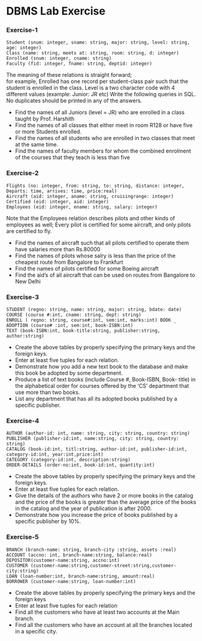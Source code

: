 # DBMS Lab Exercise
### Exercise-1
```
Student (snum: integer, sname: string, major: string, level: string, age: integer)
Class (name: string, meets at: string, room: string, d: integer) 
Enrolled (snum: integer, cname: string)
Faculty (fid: integer, fname: string, deptid: integer)
```
The meaning of these relations is straight forward; <br>for example, Enrolled has one record per student-class pair such that the student is enrolled in the class. Level is a two character code with 4 different values (example: Junior: JR etc)
Write the following queries in SQL. No duplicates should be printed in any of the answers.
*  Find the names of all Juniors (level = JR) who are enrolled in a class taught by Prof. Harshith
* Find the names of all classes that either meet in room R128 or have five or more Students enrolled.
* Find the names of all students who are enrolled in two classes that meet at the same time.
* Find the names of faculty members for whom the combined enrolment of the courses that they teach is less than five

### Exercise-2
```
Flights (no: integer, from: string, to: string, distance: integer, Departs: time, arrives: time, price:real)
Aircraft (aid: integer, aname: string, cruisingrange: integer)
Certified (eid: integer, aid: integer)
Employees (eid: integer, ename: string, salary: integer)
```
Note that the Employees relation describes pilots and other kinds of employees as well; Every pilot is certified for some aircraft, and only pilots are certified to fly.
*  Find the names of aircraft such that all pilots certified to operate them have salaries more than Rs.80000
*  Find the names of pilots whose salry is less than the price of the cheapest route from Bangalore to Frankfurt
*  Find the names of pilots certified for some Boeing aircraft
*  Find the aid’s of all aircraft that can be used on routes from Bangalore to New Delhi
### Exercise-3
```
STUDENT (regno: string, name: string, major: string, bdate: date)
COURSE (course #:int, cname: string, dept: string) 
ENROLL ( regno: string, course#:int, sem:int, marks:int) BOOK _ ADOPTION (course# :int, sem:int, book-ISBN:int)
TEXT (book-ISBN:int, book-title:string, publisher:string, author:string)
```
* Create the above tables by properly specifying the primary keys and the foreign keys.
* Enter at least five tuples for each relation.
* Demonstrate how you add a new text book to the database and make this book be adopted by some department.
* Produce a list of text books (include Course #, Book-ISBN, Book- title) in the alphabetical order for courses offered by the ‘CS’ department that use more than two books.
* List any department that has all its adopted books published by a specific publisher.
### Exercise-4
```
AUTHOR (author-id: int, name: string, city: string, country: string) 
PUBLISHER (publisher-id:int, name:string, city: string, country: string) 
CATALOG (book-id:int, titl:string, author-id:int, publisher-id:int, category-id:int, year:int,price:int)
CATEGORY (category-id:int, description:string)
ORDER-DETAILS (order-no:int, book-id:int, quantity:int)
```
* Create the above tables by properly specifying the primary keys and the foreign keys.
* Enter at least five tuples for each relation.
* Give the details of the authors who have 2 or more books in the catalog and the price of the books is greater than the average price of the books in the catalog and the year of publication is after 2000.
* Demonstrate how you increase the price of books published by a specific publisher by 10%.
### Exercise-5
```
BRANCH (branch-name: string, branch-city :string, assets :real) 
ACCOUNT (accno: int, branch-name:string, balance:real) DEPOSITOR(customer-name:string, accno:int)
CUSTOMER (customer-name:string,customer-street:string,customer- city:string)
LOAN (loan-number:int, branch-name:string, amount:real)
BORROWER (customer-name:string, loan-number:int)
```
* Create the above tables by properly specifying the primary keys and the foreign keys
* Enter at least five tuples for each relation
* Find all the customers who have at least two accounts at the Main branch.
* Find all the customers who have an account at all the branches located in a specific city.
